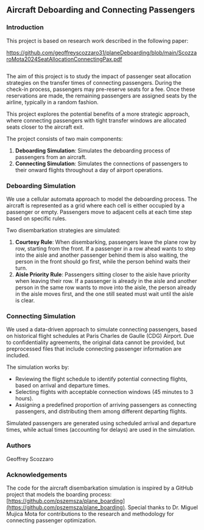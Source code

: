 ## Aircraft Deboarding and Connecting Passengers

### Introduction

This project is based on research work described in the following paper:  

https://github.com/geoffreyscozzaro31/planeDeboarding/blob/main/ScozzaroMota2024SeatAllocationConnectingPax.pdf
```
```

The aim of this project is to study the impact of passenger seat allocation strategies on the transfer times of connecting passengers. During the check-in process, passengers may pre-reserve seats for a fee. Once these reservations are made, the remaining passengers are assigned seats by the airline, typically in a random fashion.

This project explores the potential benefits of a more strategic approach, where connecting passengers with tight transfer windows are allocated seats closer to the aircraft exit.

The project consists of two main components:
1. **Deboarding Simulation**: Simulates the deboarding process of passengers from an aircraft.
2. **Connecting Simulation**: Simulates the connections of passengers to their onward flights throughout a day of airport operations.

### Deboarding Simulation

We use a cellular automata approach to model the deboarding process. The aircraft is represented as a grid where each cell is either occupied by a passenger or empty. Passengers move to adjacent cells at each time step based on specific rules.

Two disembarkation strategies are simulated:
1. **Courtesy Rule**: When disembarking, passengers leave the plane row by row, starting from the front. If a passenger in a row ahead wants to step into the aisle and another passenger behind them is also waiting, the person in the front should go first, while the person behind waits their turn.
2. **Aisle Priority Rule**: Passengers sitting closer to the aisle have priority when leaving their row. If a passenger is already in the aisle and another person in the same row wants to move into the aisle, the person already in the aisle moves first, and the one still seated must wait until the aisle is clear.


### Connecting Simulation

We used a data-driven approach to simulate connecting passengers, based on historical flight schedules at Paris Charles de Gaulle (CDG) Airport. Due to confidentiality agreements, the original data cannot be provided, but preprocessed files that include connecting passenger information are included.

The simulation works by:
- Reviewing the flight schedule to identify potential connecting flights, based on arrival and departure times.
- Selecting flights with acceptable connection windows (45 minutes to 3 hours).
- Assigning a predefined proportion of arriving passengers as connecting passengers, and distributing them among different departing flights.

Simulated passengers are generated using scheduled arrival and departure times, while actual times (accounting for delays) are used in the simulation.

### Authors
Geoffrey Scozzaro

### Acknowledgements
The code for the aircraft disembarkation simulation is inspired by a GitHub project that models the boarding process: [https://github.com/pszemsza/plane_boarding](https://github.com/pszemsza/plane_boarding).
Special thanks to Dr. Miguel Mujica Mota for contributions to the research and methodology for connecting passenger optimization.
